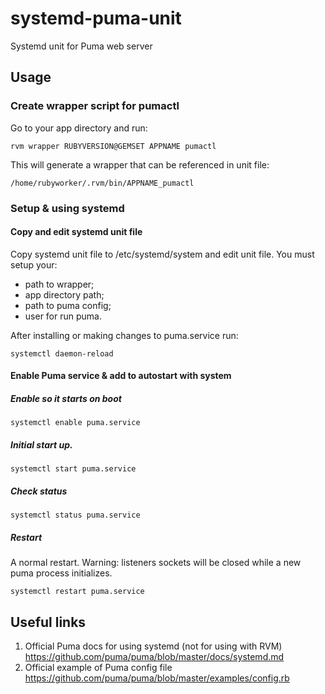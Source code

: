 # systemd-puma-unit
Systemd unit for Puma web server

## Usage

### Create wrapper script for pumactl

Go to your app directory and run:

```
rvm wrapper RUBYVERSION@GEMSET APPNAME pumactl
```
This will generate a wrapper that can be referenced in unit file:

```
/home/rubyworker/.rvm/bin/APPNAME_pumactl
```

### Setup & using systemd

#### Copy and edit systemd unit file

Copy systemd unit file to /etc/systemd/system and edit unit file. You must setup your:
  - path to wrapper;
  - app directory path;
  - path to puma config;
  - user for run puma.

After installing or making changes to puma.service run:
```
systemctl daemon-reload
```

#### Enable Puma service & add to autostart with system

##### Enable so it starts on boot
```
systemctl enable puma.service
```

##### Initial start up.
```
systemctl start puma.service
```

##### Check status
```
systemctl status puma.service
```

##### Restart
A normal restart. Warning: listeners sockets will be closed while a new puma process initializes.
```
systemctl restart puma.service
```


## Useful links

  1. Official Puma docs for using systemd (not for using with RVM) https://github.com/puma/puma/blob/master/docs/systemd.md
  2. Official example of Puma config file https://github.com/puma/puma/blob/master/examples/config.rb
